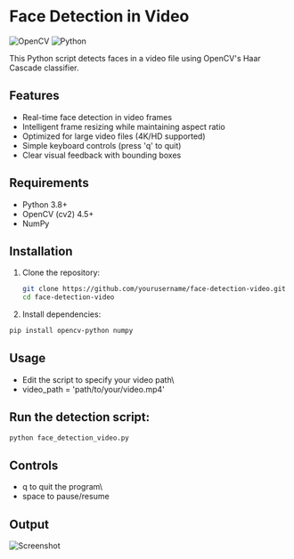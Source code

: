 
# Face Detection in Video

![OpenCV](https://img.shields.io/badge/OpenCV-5.3.0-green) ![Python](https://img.shields.io/badge/Python-3.8+-blue)

This Python script detects faces in a video file using OpenCV's Haar Cascade classifier.

## Features

- Real-time face detection in video frames
- Intelligent frame resizing while maintaining aspect ratio
- Optimized for large video files (4K/HD supported)
- Simple keyboard controls (press 'q' to quit)
- Clear visual feedback with bounding boxes

## Requirements

- Python 3.8+
- OpenCV (cv2) 4.5+
- NumPy

## Installation

1. Clone the repository:
   ```bash
   git clone https://github.com/yourusername/face-detection-video.git
   cd face-detection-video
2. Install dependencies:
 ```bash
pip install opencv-python numpy
```
## Usage

- Edit the script to specify your video path\
- video_path = 'path/to/your/video.mp4' 

## Run the detection script:
```bash
python face_detection_video.py
```
## Controls  

- q to quit the program\
- space to pause/resume

## Output

![Screenshot](https://i.ibb.co/chyXNPh6/demo-screenshot.png)
